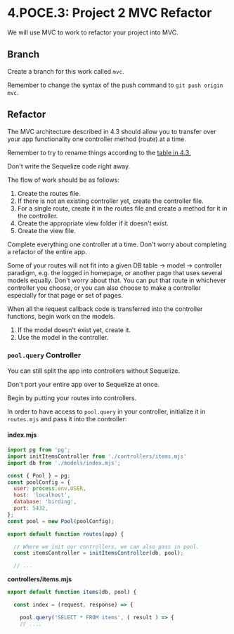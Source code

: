 # 4.POCE.3: Project 2 MVC Refactor

We will use MVC to work to refactor your project into MVC.

## Branch

Create a branch for this work called `mvc`.

Remember to change the syntax of the push command to `git push origin mvc`.

## Refactor

The MVC architecture described in 4.3 should allow you to transfer over your app functionality one controller method (route) at a time.

Remember to try to rename things according to the [table in 4.3.](https://github.com/rocketacademy/bootcamp-docs/tree/0448765c07cd1f5674541e266d2a69f905fbf545/4-backend-structure/4.2-mvc#names)

Don't write the Sequelize code right away.

The flow of work should be as follows:

1. Create the routes file.
2. If there is not an existing controller yet, create the controller file.
3. For a single route, create it in the routes file and create a method for it in the controller.
4. Create the appropriate view folder if it doesn't exist.
5. Create the view file.

Complete everything one controller at a time. Don't worry about completing a refactor of the entire app.

Some of your routes will not fit into a given DB table -> model -> controller paradigm, e.g. the logged in homepage, or another page that uses several models equally. Don't worry about that. You can put that route in whichever controller you choose, or you can also choose to make a controller especially for that page or set of pages.

When all the request callback code is transferred into the controller functions, begin work on the models.

1. If the model doesn't exist yet, create it.
2. Use the model in the controller.

### `pool.query` Controller

You can still split the app into controllers without Sequelize.

Don't port your entire app over to Sequelize at once.

Begin by putting your routes into controllers.

In order to have access to `pool.query` in your controller, initialize it in `routes.mjs` and pass it into the controller:

#### index.mjs

```javascript
import pg from 'pg';
import initItemsController from './controllers/items.mjs'
import db from './models/index.mjs';

const { Pool } = pg;
const poolConfig = {
  user: process.env.USER,
  host: 'localhost',
  database: 'birding',
  port: 5432,
};
const pool = new Pool(poolConfig);

export default function routes(app) {

  // Where we init our controllers, we can also pass in pool.
  const itemsController = initItemsController(db, pool);

  // ...
```

**controllers/items.mjs**

```javascript
export default function items(db, pool) {

  const index = (request, response) => {

    pool.query('SELECT * FROM items', ( result ) => {
    // ....
```
